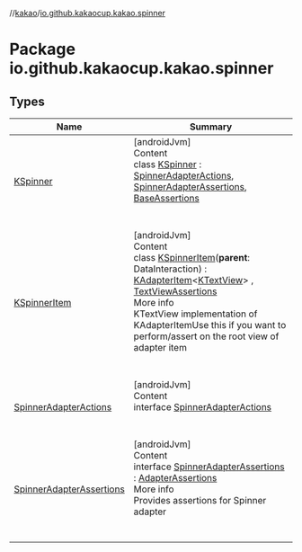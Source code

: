 //[kakao](../../index.md)/[io.github.kakaocup.kakao.spinner](index.md)



# Package io.github.kakaocup.kakao.spinner  


## Types  
  
|  Name |  Summary | 
|---|---|
| <a name="io.github.kakaocup.kakao.spinner/KSpinner///PointingToDeclaration/"></a>[KSpinner](-k-spinner/index.md)| <a name="io.github.kakaocup.kakao.spinner/KSpinner///PointingToDeclaration/"></a>[androidJvm]  <br>Content  <br>class [KSpinner](-k-spinner/index.md) : [SpinnerAdapterActions](-spinner-adapter-actions/index.md), [SpinnerAdapterAssertions](-spinner-adapter-assertions/index.md), [BaseAssertions](../io.github.kakaocup.kakao.common.assertions/-base-assertions/index.md)  <br><br><br>|
| <a name="io.github.kakaocup.kakao.spinner/KSpinnerItem///PointingToDeclaration/"></a>[KSpinnerItem](-k-spinner-item/index.md)| <a name="io.github.kakaocup.kakao.spinner/KSpinnerItem///PointingToDeclaration/"></a>[androidJvm]  <br>Content  <br>class [KSpinnerItem](-k-spinner-item/index.md)(**parent**: DataInteraction) : [KAdapterItem](../io.github.kakaocup.kakao.list/-k-adapter-item/index.md)<[KTextView](../io.github.kakaocup.kakao.text/-k-text-view/index.md)> , [TextViewAssertions](../io.github.kakaocup.kakao.text/-text-view-assertions/index.md)  <br>More info  <br>KTextView implementation of KAdapterItemUse this if you want to perform/assert on the root view of adapter item  <br><br><br>|
| <a name="io.github.kakaocup.kakao.spinner/SpinnerAdapterActions///PointingToDeclaration/"></a>[SpinnerAdapterActions](-spinner-adapter-actions/index.md)| <a name="io.github.kakaocup.kakao.spinner/SpinnerAdapterActions///PointingToDeclaration/"></a>[androidJvm]  <br>Content  <br>interface [SpinnerAdapterActions](-spinner-adapter-actions/index.md)  <br><br><br>|
| <a name="io.github.kakaocup.kakao.spinner/SpinnerAdapterAssertions///PointingToDeclaration/"></a>[SpinnerAdapterAssertions](-spinner-adapter-assertions/index.md)| <a name="io.github.kakaocup.kakao.spinner/SpinnerAdapterAssertions///PointingToDeclaration/"></a>[androidJvm]  <br>Content  <br>interface [SpinnerAdapterAssertions](-spinner-adapter-assertions/index.md) : [AdapterAssertions](../io.github.kakaocup.kakao.common.assertions/-adapter-assertions/index.md)  <br>More info  <br>Provides assertions for Spinner adapter  <br><br><br>|

